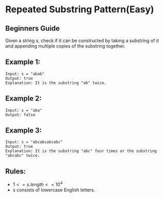 # Repeated Substring Pattern(Easy)

## Beginners Guide

Given a string s, check if it can be constructed by taking a substring of it and appending multiple copies of the substring together.

Example 1:
---
```go=
Input: s = "abab"
Output: true
Explanation: It is the substring "ab" twice.
```

Example 2:
---
```go=
Input: s = "aba"
Output: false
```

Example 3:
---
```go=
Input: s = "abcabcabcabc"
Output: true
Explanation: It is the substring "abc" four times or the substring "abcabc" twice.
```

Rules:
---
* $1 <= s.length <= 10^4$
* s consists of lowercase English letters.